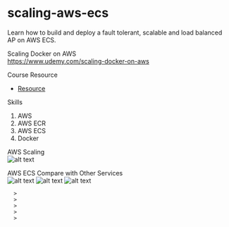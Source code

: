 # scaling-aws-ecs
Learn how to build and deploy a fault tolerant, scalable and load balanced AP on AWS ECS.

Scaling Docker on AWS  
https://www.udemy.com/scaling-docker-on-aws

Course Resource
* [Resource](https://Resource)  

Skills
1. AWS
2. AWS ECR
3. AWS ECS
4. Docker

AWS Scaling  
![alt text](https://github.com/smalltide/scaling-aws-ecs/blob/master/img/aws-scaling.png "aws-scaling")

AWS ECS Compare with Other Services  
![alt text](https://github.com/smalltide/scaling-aws-ecs/blob/master/img/ecs1.png "ecs1")
![alt text](https://github.com/smalltide/scaling-aws-ecs/blob/master/img/ecs2.png "ecs2")
![alt text](https://github.com/smalltide/scaling-aws-ecs/blob/master/img/ecs3.png "ecs3")


```
  >
  >
  >
  >
  >
```